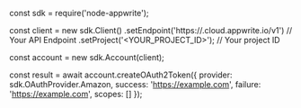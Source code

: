 const sdk = require('node-appwrite');

const client = new sdk.Client()
    .setEndpoint('https://<REGION>.cloud.appwrite.io/v1') // Your API Endpoint
    .setProject('<YOUR_PROJECT_ID>'); // Your project ID

const account = new sdk.Account(client);

const result = await account.createOAuth2Token({
    provider: sdk.OAuthProvider.Amazon,
    success: 'https://example.com',
    failure: 'https://example.com',
    scopes: []
});
